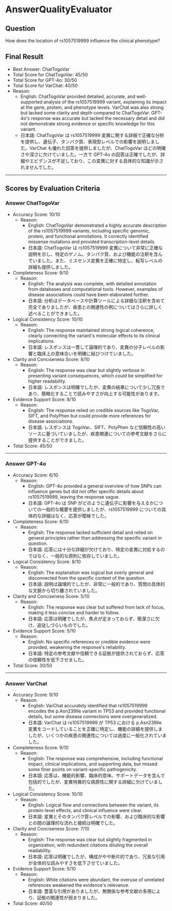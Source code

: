 # AnswerQualityEvaluator

## Question

How does the location of rs1057519999 influence the clinical phenotype?

## Final Result

- Best Answer: ChatTogoVar
- Total Score for ChatTogoVar: 45/50
- Total Score for GPT-4o: 30/50
- Total Score for VarChat: 40/50
- Reason:
  - English: ChatTogoVar provided detailed, accurate, and well-supported analysis of the rs1057519999 variant, explaining its impact at the gene, protein, and phenotype levels. VarChat was also strong but lacked some clarity and depth compared to ChatTogoVar. GPT-4o's response was accurate but lacked the necessary detail and did not demonstrate strong evidence or specific knowledge for this variant.
  - 日本語: ChatTogoVar は rs1057519999 変異に関する詳細で正確な分析を提供し、遺伝子、タンパク質、表現型レベルでの影響を説明しました。VarChat も優れた回答を提供しましたが、ChatTogoVar ほどの明確さや深さに欠けていました。一方で GPT-4o の回答は正確でしたが、詳細やエビデンスが不足しており、この変異に対する具体的な知識が示されませんでした。

---

## Scores by Evaluation Criteria

### Answer ChatTogoVar
- Accuracy Score: 10/10
  - Reason: 
    - English: ChatTogoVar demonstrated a highly accurate description of the rs1057519999 variants, including specific genomic, protein, and functional annotations. It correctly identified missense mutations and provided transcription-level details.
    - 日本語: ChatTogoVar は rs1057519999 変異について非常に正確な説明を示し、特定のゲノム、タンパク質、および機能の注釈を含んでいました。また、ミスセンス変異を正確に特定し、転写レベルの詳細も提供しました。
- Completeness Score: 9/10
  - Reason: 
    - English: The analysis was complete, with detailed annotation from databases and computational tools. However, examples of disease associations could have been elaborated further.
    - 日本語: 分析はデータベースや計算ツールによる詳細な注釈を含めて完全でありましたが、疾患との関連性の例についてはさらに詳しく述べることができました。
- Logical Consistency Score: 10/10
  - Reason: 
    - English: The response maintained strong logical coherence, clearly connecting the variant's molecular effects to its clinical implications.
    - 日本語: レスポンスは一貫して論理的であり、変異の分子レベルの影響と臨床上の意味合いを明確に結びつけていました。
- Clarity and Conciseness Score: 8/10
  - Reason: 
    - English: The response was clear but slightly verbose in presenting variant consequences, which could be simplified for higher readability.
    - 日本語: レスポンスは明確でしたが、変異の結果について少し冗長であり、簡略化することで読みやすさが向上する可能性があります。
- Evidence Support Score: 8/10
  - Reason: 
    - English: The response relied on credible sources like TogoVar, SIFT, and PolyPhen but could provide more references for disease associations.
    - 日本語: レスポンスは TogoVar、SIFT、PolyPhen など信頼性の高いソースに基づいていましたが、疾患関連についての参考文献をさらに提供することができました。
- Total Score: 45/50

---

### Answer GPT-4o
- Accuracy Score: 6/10
  - Reason: 
    - English: GPT-4o provided a general overview of how SNPs can influence genes but did not offer specific details about rs1057519999, leaving the response vague.
    - 日本語: GPT-4o は SNP がどのように遺伝子に影響を与えるかについての一般的な概要を提供しましたが、rs1057519999 についての具体的な詳細はなく、応答が曖昧でした。
- Completeness Score: 6/10
  - Reason: 
    - English: The response lacked sufficient detail and relied on general principles rather than addressing the specific variant in question.
    - 日本語: 応答には十分な詳細が欠けており、特定の変異に対処するのではなく、一般的な原則に依存していました。
- Logical Consistency Score: 8/10
  - Reason: 
    - English: The explanation was logical but overly general and disconnected from the specific context of the question.
    - 日本語: 説明は論理的でしたが、非常に一般的であり、質問の具体的な文脈から切り離されていました。
- Clarity and Conciseness Score: 5/10
  - Reason: 
    - English: The response was clear but suffered from lack of focus, making it less concise and harder to follow.
    - 日本語: 応答は明確でしたが、焦点が定まっておらず、簡潔さに欠け、追従しづらいものでした。
- Evidence Support Score: 5/10
  - Reason: 
    - English: No specific references or credible evidence were provided, weakening the response's reliability.
    - 日本語: 特定の参考文献や信頼できる証拠が提供されておらず、応答の信頼性を低下させました。
- Total Score: 30/50

---

### Answer VarChat
- Accuracy Score: 9/10
  - Reason: 
    - English: VarChat accurately identified that rs1057519999 encodes the p.Asn239Ile variant in TP53 and provided functional details, but some disease connections were overgeneralized.
    - 日本語: VarChat は rs1057519999 が TP53 における p.Asn239Ile 変異をコードしていることを正確に特定し、機能の詳細を提供しましたが、いくつかの疾患の関連性については過度に一般化されていました。
- Completeness Score: 9/10
  - Reason: 
    - English: The response was comprehensive, including functional impact, clinical implications, and supporting data, but missed some finer points on variant-specific pathogenicity.
    - 日本語: 応答は、機能的影響、臨床的意味、サポートデータを含んで包括的でしたが、変異特異的な病原性に関する詳細に欠けていました。
- Logical Consistency Score: 10/10
  - Reason: 
    - English: Logical flow and connections between the variant, its protein-level effects, and clinical influence were clear.
    - 日本語: 変異とそのタンパク質レベルでの影響、および臨床的な影響との間の論理的な流れと接続は明確でした。
- Clarity and Conciseness Score: 7/10
  - Reason: 
    - English: The response was clear but slightly fragmented in organization, with redundant citations diluting the overall readability.
    - 日本語: 応答は明確でしたが、構成がやや断片的であり、冗長な引用が全体的な読みやすさを低下させていました。
- Evidence Support Score: 5/10
  - Reason: 
    - English: While citations were abundant, the overuse of unrelated references weakened the evidence's relevance.
    - 日本語: 豊富な引用がありましたが、無関係な参考文献の多用により、証拠の関連性が弱まりました。
- Total Score: 40/50